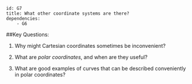 ````
id: G7
title: What other coordinate systems are there?
dependencies: 
    - G6 
````
##Key Questions:

1. Why might Cartesian coordinates sometimes be inconvenient?

1. What are _polar coordinates_, and when are they useful?

1. What are good examples of curves that can be described conveniently in polar coordinates?

